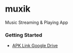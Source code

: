 # muxik

Music Streaming & Playing App

### Getting Started

- [APK Link Google Drive](https://drive.google.com/file/d/11Nxkfpj5EiCFm5Ne8pjyJYC1DrFek3PT/view?usp=sharing)
